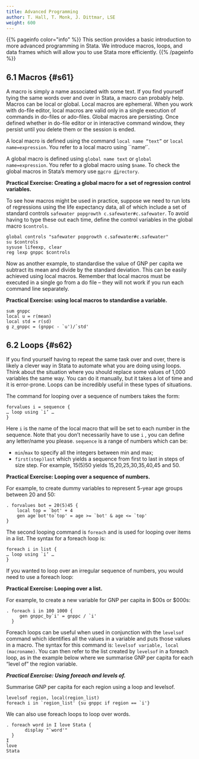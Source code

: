 ```yaml
---
title: Advanced Programming 
author: T. Hall, T. Monk, J. Dittmar, LSE
weight: 600
---
```


{{% pageinfo color="info" %}}
This section provides a basic introduction to more advanced programming in Stata. We introduce macros, loops, and data frames which will allow you to use Stata more efficiently.
{{% /pageinfo %}}

## 6.1 Macros {#s61}

A macro is simply a name associated with some text. If you find yourself tying the same words over and over in Stata, a macro can probably help. Macros can be local or global. Local macros are ephemeral. When you work with do-file editor, local macros are valid only in a single execution of commands in do-files or ado-files. Global macros are persisting. Once defined whether in do-file editor or in interactive command window, they persist until you delete them or the session is ended.

A local macro is defined using the command `local name “text”` or `local name=expression`. You refer to a local macro using ``name’`.

A global macro is defined using `global name text` or `global name=expression`. You refer to a global macro using `$name`. To check the global macros in Stata’s memory use <code><u>ma</u>cro <u>di</u>rectory</code>.

**Practical Exercise: Creating a global macro for a set of regression control variables.**

To see how macros might be used in practice, suppose we need to run lots of regressions using the life expectancy data, all of which include a set of standard controls `safewater popgrowth c.safewater#c.safewater`. To avoid having to type these out each time, define the control variables in the global macro `$controls`.

	global controls "safewater popgrowth c.safewater#c.safewater"
	su $controls
	sysuse lifeexp, clear
	reg lexp gnppc $controls

Now as another example, to standardise the value of GNP per capita we subtract its mean and divide by the standard deviation. This can be easily achieved using local macros. Remember that local macros must be executed in a single go from a do file – they will not work if you run each command line separately.

**Practical Exercise: using local macros to standardise a variable.**

	sum gnppc
	local u = r(mean)
	local std = r(sd)
	g z_gnppc = (gnppc - `u')/`std'

## 6.2 Loops {#s62}

If you find yourself having to repeat the same task over and over, there is likely a clever way in Stata to automate what you are doing using loops. Think about the situation where you should replace some values of 1,000 variables the same way. You can do it manually, but it takes a lot of time and it is error-prone. Loops can be incredibly useful in these types of situations.

The command for looping over a sequence of numbers takes the form:

```
forvalues i = sequence {
… loop using `i’ …
}
```

Here `i` is the name of the local macro that will be set to each number in the sequence. Note that you don’t necessarily have to use `i` , you can define any letter/name you please. `sequence` is a range of numbers which can be:

- `min`/`max` to specify all the integers between min and max;
- `first(step)last` which yields a sequence from first to last in steps of size step. For example, 15(5)50 yields 15,20,25,30,35,40,45 and 50.

**Practical Exercise: Looping over a sequence of numbers.**

For example, to create dummy variables to represent 5-year age groups between 20 and 50:

```
. forvalues bot = 20(5)45 {
    local top = `bot' + 4
    gen age`bot'to`top' = age >= `bot' & age <= `top'
}
```

The second looping command is `foreach` and is used for looping over items in a list. The syntax for a foreach loop is:

```
foreach i in list {
… loop using `i’ …
}
```

If you wanted to loop over an irregular sequence of numbers, you would need to use a foreach loop: 

**Practical Exercise: Looping over a list.**

For example, to create a new variable for GNP per capita in $00s or $000s:

```
. foreach i in 100 1000 {
     gen gnppc_by`i' = gnppc / `i'
  }
```
Foreach loops can be useful when used in conjunction with the `levelsof` command which identifies all the values in a variable and puts those values in a macro. The syntax for this command is: `levelsof variable, local (macroname)`. You can then refer to the list created by `levelsof` in a foreach loop, as in the example below where we summarise GNP per capita for each “level of” the region variable.

***Practical Exercise: Using foreach and levels of.***

Summarise GNP per capita for each region using a loop and levelsof.

	levelsof region, local(region_list)
	foreach i in `region_list' {su gnppc if region == `i'}

We can also use foreach loops to loop over words. 

```
. foreach word in I love Stata {
       display "`word'"
  }
I
love
Stata
```


	













